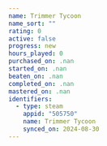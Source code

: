 ```yaml
---
name: Trimmer Tycoon
name_sort: ""
rating: 0
active: false
progress: new
hours_played: 0
purchased_on: .nan
started_on: .nan
beaten_on: .nan
completed_on: .nan
mastered_on: .nan
identifiers:
  - type: steam
    appid: "505750"
    name: Trimmer Tycoon
    synced_on: 2024-08-30
---
```

